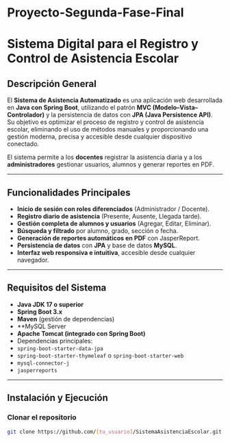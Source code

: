 # Proyecto-Segunda-Fase-Final
#  Sistema Digital para el Registro y Control de Asistencia Escolar

## Descripción General
El **Sistema de Asistencia Automatizado** es una aplicación web desarrollada en **Java con Spring Boot**, utilizando el patrón **MVC (Modelo–Vista–Controlador)** y la persistencia de datos con **JPA (Java Persistence API)**.  
Su objetivo es optimizar el proceso de registro y control de asistencia escolar, eliminando el uso de métodos manuales y proporcionando una gestión moderna, precisa y accesible desde cualquier dispositivo conectado.

El sistema permite a los **docentes** registrar la asistencia diaria y a los **administradores** gestionar usuarios, alumnos y generar reportes en PDF.

---

##  Funcionalidades Principales
-  **Inicio de sesión con roles diferenciados** (Administrador / Docente).  
-  **Registro diario de asistencia** (Presente, Ausente, Llegada tarde).  
-  **Gestión completa de alumnos y usuarios** (Agregar, Editar, Eliminar).  
-  **Búsqueda y filtrado** por alumno, grado, sección o fecha.  
-  **Generación de reportes automáticos en PDF** con JasperReport.  
-  **Persistencia de datos** con **JPA** y base de datos **MySQL**.  
-  **Interfaz web responsiva e intuitiva**, accesible desde cualquier navegador.  

---

##  Requisitos del Sistema
-  **Java JDK 17 o superior**  
-  **Spring Boot 3.x**  
-  **Maven** (gestión de dependencias)  
-  **MySQL Server 
-  **Apache Tomcat (integrado con Spring Boot)**  
-  Dependencias principales:
  - `spring-boot-starter-data-jpa`
  - `spring-boot-starter-thymeleaf` o `spring-boot-starter-web`
  - `mysql-connector-j`
  - `jasperreports`

---

##  Instalación y Ejecución

### Clonar el repositorio
```bash
git clone https://github.com/[tu_usuario]/SistemaAsistenciaEscolar.git

